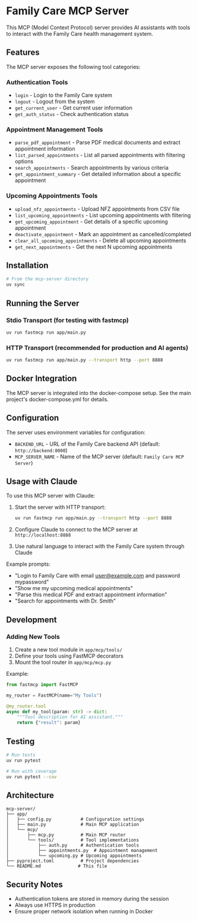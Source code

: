 # Family Care MCP Server

This MCP (Model Context Protocol) server provides AI assistants with tools to interact with the Family Care health management system.

## Features

The MCP server exposes the following tool categories:

### Authentication Tools
- `login` - Login to the Family Care system
- `logout` - Logout from the system
- `get_current_user` - Get current user information
- `get_auth_status` - Check authentication status

### Appointment Management Tools
- `parse_pdf_appointment` - Parse PDF medical documents and extract appointment information
- `list_parsed_appointments` - List all parsed appointments with filtering options
- `search_appointments` - Search appointments by various criteria
- `get_appointment_summary` - Get detailed information about a specific appointment

### Upcoming Appointments Tools
- `upload_nfz_appointments` - Upload NFZ appointments from CSV file
- `list_upcoming_appointments` - List upcoming appointments with filtering
- `get_upcoming_appointment` - Get details of a specific upcoming appointment
- `deactivate_appointment` - Mark an appointment as cancelled/completed
- `clear_all_upcoming_appointments` - Delete all upcoming appointments
- `get_next_appointments` - Get the next N upcoming appointments

## Installation

```bash
# From the mcp-server directory
uv sync
```

## Running the Server

### Stdio Transport (for testing with fastmcp)
```bash
uv run fastmcp run app/main.py
```

### HTTP Transport (recommended for production and AI agents)
```bash
uv run fastmcp run app/main.py --transport http --port 8888
```

## Docker Integration

The MCP server is integrated into the docker-compose setup. See the main project's docker-compose.yml for details.

## Configuration

The server uses environment variables for configuration:

- `BACKEND_URL` - URL of the Family Care backend API (default: `http://backend:8000`)
- `MCP_SERVER_NAME` - Name of the MCP server (default: `Family Care MCP Server`)

## Usage with Claude

To use this MCP server with Claude:

1. Start the server with HTTP transport:
   ```bash
   uv run fastmcp run app/main.py --transport http --port 8888
   ```

2. Configure Claude to connect to the MCP server at `http://localhost:8888`

3. Use natural language to interact with the Family Care system through Claude

Example prompts:
- "Login to Family Care with email user@example.com and password mypassword"
- "Show me my upcoming medical appointments"
- "Parse this medical PDF and extract appointment information"
- "Search for appointments with Dr. Smith"

## Development

### Adding New Tools

1. Create a new tool module in `app/mcp/tools/`
2. Define your tools using FastMCP decorators
3. Mount the tool router in `app/mcp/mcp.py`

Example:
```python
from fastmcp import FastMCP

my_router = FastMCP(name="My Tools")

@my_router.tool
async def my_tool(param: str) -> dict:
    """Tool description for AI assistant."""
    return {"result": param}
```

## Testing

```bash
# Run tests
uv run pytest

# Run with coverage
uv run pytest --cov
```

## Architecture

```
mcp-server/
├── app/
│   ├── config.py           # Configuration settings
│   ├── main.py             # Main MCP application
│   └── mcp/
│       ├── mcp.py          # Main MCP router
│       └── tools/          # Tool implementations
│           ├── auth.py     # Authentication tools
│           ├── appointments.py  # Appointment management
│           └── upcoming.py # Upcoming appointments
├── pyproject.toml          # Project dependencies
└── README.md              # This file
```

## Security Notes

- Authentication tokens are stored in memory during the session
- Always use HTTPS in production
- Ensure proper network isolation when running in Docker
